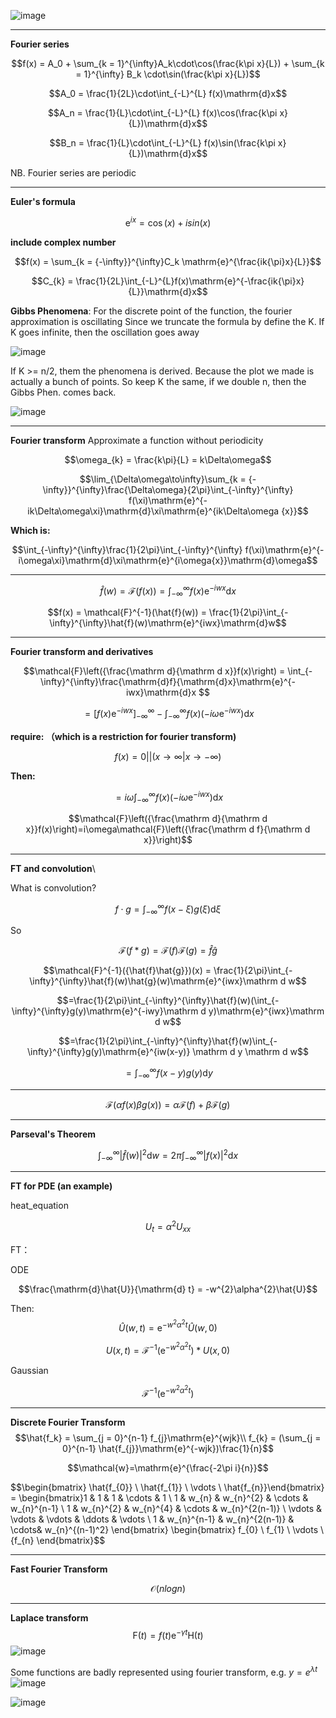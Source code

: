 ![image](https://github.com/ChunZhuo/Fourier/assets/118121876/ebb3d7ea-bedd-4e9d-b410-9b025989c11d)
____________________
**Fourier series** 

$$f(x) = A_0 + \sum_{k = 1}^{\infty}A_k\cdot\cos(\frac{k\pi x}{L}) + \sum_{k = 1}^{\infty} B_k \cdot\sin(\frac{k\pi x}{L})$$

$$A_0 = \frac{1}{2L}\cdot\int_{-L}^{L} f(x)\mathrm{d}x$$

$$A_n = \frac{1}{L}\cdot\int_{-L}^{L} f(x)\cos(\frac{k\pi x}{L})\mathrm{d}x$$

$$B_n = \frac{1}{L}\cdot\int_{-L}^{L} f(x)\sin(\frac{k\pi x}{L})\mathrm{d}x$$

NB. Fourier series are periodic  
___________________
**Euler's formula**

$$\mathrm{e}^{ix} = \cos(x) + isin(x)$$

**include complex number**

$$f(x) = \sum_{k = {-\infty}}^{\infty}C_k \mathrm{e}^{\frac{ik{\pi}x}{L}}$$

$$C_{k} = \frac{1}{2L}\int_{-L}^{L}f(x)\mathrm{e}^{-\frac{ik{\pi}x}{L}}\mathrm{d}x$$

**Gibbs Phenomena**:
For the discrete point of the function, the fourier approximation is oscillating
Since we truncate the formula by define the K.
If K goes infinite, then the oscillation goes away

![image](https://github.com/ChunZhuo/Fourier/assets/118121876/8481f818-aa73-4d2c-8a33-89e384fbcdba)

If K >= n/2, them the phenomena is derived.
Because the plot we made is actually a bunch of points.
So keep K the same, if we double n, then the Gibbs Phen. comes back.

![image](https://github.com/ChunZhuo/Fourier/assets/118121876/30015f1c-fc9f-4d1c-b5c1-0dcd075b2533)
_____________________
**Fourier transform**
 Approximate a function without periodicity
 
$$\omega_{k} = \frac{k\pi}{L} = k\Delta\omega$$

$$\lim_{\Delta\omega\to\infty}\sum_{k = {-\infty}}^{\infty}\frac{\Delta\omega}{2\pi}\int_{-\infty}^{\infty} f(\xi)\mathrm{e}^{-ik\Delta\omega\xi}\mathrm{d}\xi\mathrm{e}^{ik\Delta\omega {x}}$$

**Which is:**

$$\int_{-\infty}^{\infty}\frac{1}{2\pi}\int_{-\infty}^{\infty} f(\xi)\mathrm{e}^{-i\omega\xi}\mathrm{d}\xi\mathrm{e}^{i\omega{x}}\mathrm{d}\omega$$

___________________

$$\hat{f}(w) = \mathcal{F}(f(x)) = \int_{-\infty}^\infty f(x)\mathrm{e}^{-iwx}\mathrm{d}x$$

$$f(x) = \mathcal{F}^{-1}(\hat{f}(w)) = \frac{1}{2\pi}\int_{-\infty}^{\infty}\hat{f}(w)\mathrm{e}^{iwx}\mathrm{d}w$$

___________________

**Fourier transform and derivatives**

$$\mathcal{F}\left({\frac{\mathrm d}{\mathrm d x}}f(x)\right) = \int_{-\infty}^{\infty}\frac{\mathrm{d}f}{\mathrm{d}x}\mathrm{e}^{-iwx}\mathrm{d}x $$

$$=\lbrack f(x) \mathrm{e}^{-iwx}\rbrack_{-\infty}^{\infty} - \int_{-\infty}^{\infty} f(x) \left({-i\omega\mathrm{e}^{-iwx}}\right)\mathrm{d}x$$

**require: （which is a restriction for fourier transform)**  

$$f(x) = 0 ||( x \to\infty | x \to -\infty)$$

**Then:**

$$={i\omega}\int_{-\infty}^{\infty} f(x) \left({-i\omega\mathrm{e}^{-iwx}}\right)\mathrm{d}x$$

$$\mathcal{F}\left({\frac{\mathrm d}{\mathrm d x}}f(x)\right)=i\omega\mathcal{F}\left({\frac{\mathrm d f}{\mathrm d x}}\right)$$

_________________

**FT and convolution**\

What is convolution?

$$f\cdot g = \int_{-\infty}^{\infty}f(x-\xi)g(\xi)\mathrm{d}\xi$$

So

$$\mathcal{F}(f*g) = \mathcal{F}(f)\mathcal{F}(g) = \hat{f}\hat{g}$$

$$\mathcal{F}^{-1}({\hat{f}\hat{g}})(x) = \frac{1}{2\pi}\int_{-\infty}^{\infty}\hat{f}(w)\hat{g}(w)\mathrm{e}^{iwx}\mathrm d w$$

$$=\frac{1}{2\pi}\int_{-\infty}^{\infty}\hat{f}(w)(\int_{-\infty}^{\infty}g(y)\mathrm{e}^{-iwy}\mathrm d y)\mathrm{e}^{iwx}\mathrm d w$$

$$=\frac{1}{2\pi}\int_{-\infty}^{\infty}\hat{f}(w)\int_{-\infty}^{\infty}g(y)\mathrm{e}^{iw(x-y)} \mathrm d y \mathrm d w$$

$$= \int_{-\infty}^{\infty}f(x-y)g(y)\mathrm d y$$

___________

$$\mathcal{F}(\alpha f(x) \beta g(x)) = \alpha \mathcal{F}(f) + \beta \mathcal{F}(g)$$

__________
**Parseval's Theorem**

$$\int_{-\infty}^{\infty} |\hat{f}(w)|^2\mathrm{d}w =2\pi \int_{-\infty}^{\infty}|f(x)|^2\mathrm{d}x$$

___________
**FT for PDE (an example)**

heat_equation

$$U_{t} = \alpha ^ {2} U_{xx}$$ 

FT：

ODE

$$\frac{\mathrm{d}\hat{U}}{\mathrm{d} t} = -w^{2}\alpha^{2}\hat{U}$$

Then: 
$$\hat{U}(w,t) = \mathrm{e}^{-w^2\alpha^2t}\hat{U}(w,0)$$

$$U(x,t) = \mathcal{F}^{-1}(\mathrm{e}^{-w^2\alpha^2t})*U(x,0)$$

Gaussian

$$\mathcal{F}^{-1}(\mathrm{e}^{-w^2\alpha^2t})$$
__________
**Discrete Fourier Transform**
$$\hat{f_k} = \sum_{j = 0}^{n-1} f_{j}\mathrm{e}^{wjk}\\
f_{k} = (\sum_{j = 0}^{n-1} \hat{f_{j}}\mathrm{e}^{-wjk})\frac{1}{n}$$

$$\mathcal{w}=\mathrm{e}^{\frac{-2\pi i}{n}}$$


$$\begin{bmatrix} \hat{f_{0}} 
\\
\hat{f_{1}}
\\
\vdots
\\
\hat{f_{n}}\end{bmatrix} = \begin{bmatrix}1 & 1 & 1 & \cdots & 1
\\
1 & w_{n} & w_{n}^{2} & \cdots & w_{n}^{n-1}
\\
1 & w_{n}^{2} & w_{n}^{4} & \cdots & w_{n}^{2(n-1)}
\\
\vdots & \vdots & \vdots & \ddots & \vdots 
\\
1 & w_{n}^{n-1} & w_{n}^{2(n-1)} & \cdots& w_{n}^{(n-1)^2} \end{bmatrix} 
\begin{bmatrix} f_{0}
\\
f_{1}
\\
\vdots
\\
{f_{n}
\end{bmatrix}$$
___________
**Fast Fourier Transform**

$$\mathcal{O}(nlog{n})$$
___________
**Laplace transform**
$$\mathrm{F}(t) = f(t)\mathrm{e}^{-\gamma t}\mathrm{H}(t)$$
![image](https://github.com/ChunZhuo/Fourier/assets/118121876/c3b4b187-272a-4b83-afca-234cfb30ecc1)

Some functions are badly represented using fourier transform, e.g. $y = e^{\lambda t}$
![image](https://github.com/ChunZhuo/Fourier/assets/118121876/82d5963c-2e26-4aa1-9a3a-4b0ed705e199)

![image](https://github.com/ChunZhuo/Fourier/assets/118121876/1220cece-67b2-4414-87c9-8b8f0aaffaa9)




